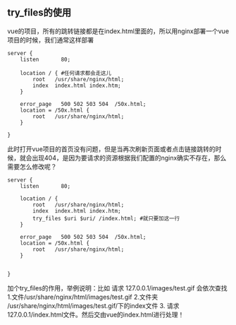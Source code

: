 ## try_files的使用



vue的项目，所有的跳转链接都是在index.html里面的，所以用nginx部署一个vue项目的时候，我们通常这样部署

```nginx
server {
    listen       80;

    location / { #任何请求都会走这儿
        root   /usr/share/nginx/html;
        index  index.html index.htm;
    }

    error_page   500 502 503 504  /50x.html;
    location = /50x.html {
        root   /usr/share/nginx/html;
    }

}

```

此时打开vue项目的首页没有问题，但是当再次刷新页面或者点击链接跳转的时候，就会出现404，是因为要请求的资源根据我们配置的nginx确实不存在，那么需要怎么修改呢？

```nginx
server {
    listen       80;

    location / {
        root   /usr/share/nginx/html;
        index  index.html index.htm;
        try_files $uri $uri/ /index.html; #就只要加这一行
    }

    error_page   500 502 503 504  /50x.html;
    location = /50x.html {
        root   /usr/share/nginx/html;
    }


}

```

加个try_files的作用，举例说明：比如 请求 127.0.0.1/images/test.gif 会依次查找 1.文件/usr/share/nginx/html/images/test.gif   2.文件夹 /usr/share/nginx/html/images/test.gif/下的index文件  3. 请求127.0.0.1/index.html文件。然后交由vue的index.html进行处理！